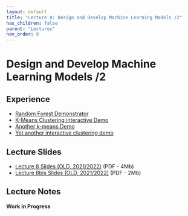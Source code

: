 ```yaml
---
layout: default
title: "Lecture 8: Design and Develop Machine Learning Models /2"
has_children: false
parent: "Lectures"
nav_order: 8
---
```


# Design and Develop Machine Learning Models /2

## Experience

- [Random Forest Demonstrator](https://cs.stanford.edu/~karpathy/svmjs/demo/demoforest.html)
- [K-Means Clustering interactive Demo](https://www.naftaliharris.com/blog/visualizing-k-means-clustering/)
- [Another k-means Demo](http://alekseynp.com/viz/k-means.html)
- [Yet another interactive clustering demo](https://jydelort.appspot.com/resources/figue/demo.html)

## Lecture Slides

- [Lecture 8 Slides (OLD, 2021/2022)]({{site.baseurl}}/assets/slides/ML4D-L8.pdf) (PDF - 4Mb)
- [Lecture 8bis Slides (OLD, 2021/2022)]({{site.baseurl}}/assets/slides/ML4D-L8-Bis.pdf) (PDF - 2Mb)

## Lecture Notes

__Work in Progress__